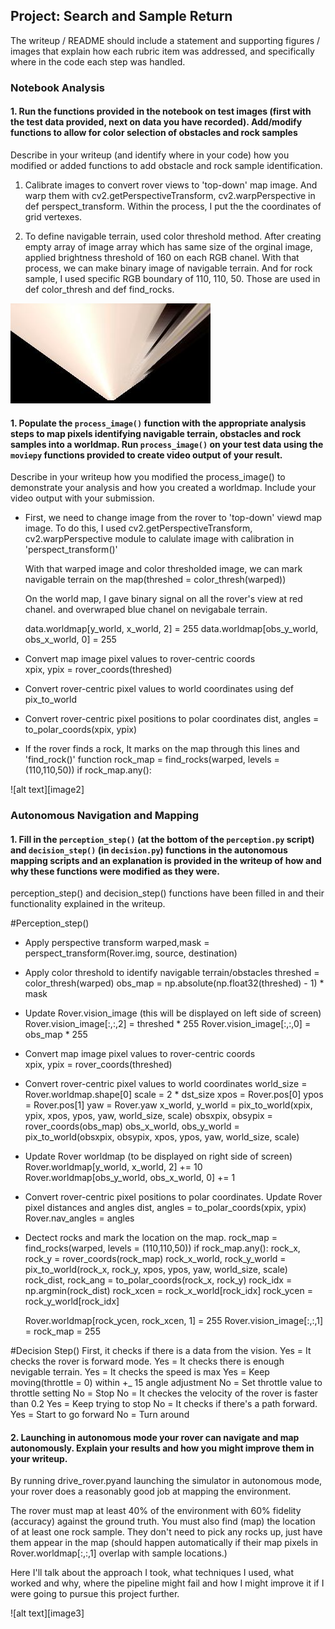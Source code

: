 ## Project: Search and Sample Return
The writeup / README should include a statement and supporting figures / images that explain how each rubric item was addressed, and specifically where in the code each step was handled.

### Notebook Analysis
#### 1. Run the functions provided in the notebook on test images (first with the test data provided, next on data you have recorded). Add/modify functions to allow for color selection of obstacles and rock samples
Describe in your writeup (and identify where in your code) how you modified or added functions to add obstacle and rock sample identification.

 1.  Calibrate images to convert rover views to  'top-down' map image. And warp them with cv2.getPerspectiveTransform, cv2.warpPerspective in def perspect_transform. Within the process, I put the the coordinates of grid vertexes.
 
 2. To define navigable terrain, used color threshold method. After creating empty array of image array which has same size of the orginal image,  applied brightness threshold of 160 on each RGB chanel. With that process, we can make binary image of navigable terrain. And for rock sample, I used specific RGB boundary of 110, 110, 50.
 Those are used in def color_thresh and def find_rocks.
 
 
![image](output/warped_example.jpg)





#### 1. Populate the `process_image()` function with the appropriate analysis steps to map pixels identifying navigable terrain, obstacles and rock samples into a worldmap.  Run `process_image()` on your test data using the `moviepy` functions provided to create video output of your result. 

Describe in your writeup how you modified the process_image() to demonstrate your analysis and how you created a worldmap. Include your video output with your submission.


- First, we need to change image from the rover to 'top-down' viewd map image. To do this, I used cv2.getPerspectiveTransform,  cv2.warpPerspective module to calulate image with calibration in 'perspect_transform()'

  
  With that warped image and color thresholded image, we can mark navigable terrain on the map(threshed = color_thresh(warped))
  
  On the world map, I gave binary signal on all the rover's view at red chanel. and overwraped blue chanel on nevigabale terrain.
  
    data.worldmap[y_world, x_world, 2] = 255
    data.worldmap[obs_y_world, obs_x_world, 0] = 255
    
- Convert map image pixel values to rover-centric coords    
    xpix, ypix = rover_coords(threshed)
    
- Convert rover-centric pixel values to world coordinates using def pix_to_world

- Convert rover-centric pixel positions to polar coordinates 
    dist, angles = to_polar_coords(xpix, ypix)
    
 - If the rover finds a rock, It marks on the map through this lines and 'find_rock()' function
     rock_map = find_rocks(warped, levels = (110,110,50))
     if rock_map.any():
 
 

  
  
![alt text][image2]
### Autonomous Navigation and Mapping

#### 1. Fill in the `perception_step()` (at the bottom of the `perception.py` script) and `decision_step()` (in `decision.py`) functions in the autonomous mapping scripts and an explanation is provided in the writeup of how and why these functions were modified as they were.
perception_step() and decision_step() functions have been filled in and their functionality explained in the writeup.

#Perception_step()

 - Apply perspective transform 
 warped,mask = perspect_transform(Rover.img, source, destination)
 
 -  Apply color threshold to identify navigable terrain/obstacles
    threshed = color_thresh(warped)
    obs_map = np.absolute(np.float32(threshed) - 1)  *  mask
    
 - Update Rover.vision_image (this will be displayed on left side of screen)
    Rover.vision_image[:,:,2] = threshed * 255
    Rover.vision_image[:,:,0] = obs_map * 255
    
 - Convert map image pixel values to rover-centric coords    
    xpix, ypix = rover_coords(threshed)
    
 - Convert rover-centric pixel values to world coordinates
    world_size = Rover.worldmap.shape[0]
    scale = 2 * dst_size
    xpos = Rover.pos[0]
    ypos = Rover.pos[1]
    yaw = Rover.yaw
    x_world, y_world = pix_to_world(xpix, ypix, xpos, ypos,
                                yaw, world_size, scale)
    obsxpix, obsypix = rover_coords(obs_map)
    obs_x_world, obs_y_world = pix_to_world(obsxpix, obsypix, xpos, ypos,
                                           yaw, world_size, scale)
                                           
 - Update Rover worldmap (to be displayed on right side of screen)         
    Rover.worldmap[y_world, x_world, 2] += 10
    Rover.worldmap[obs_y_world, obs_x_world, 0] += 1
    
 - Convert rover-centric pixel positions to polar coordinates.   Update Rover pixel distances and angles
    dist, angles = to_polar_coords(xpix, ypix)
    Rover.nav_angles = angles
    
 - Dectect rocks and mark the location on the map.
    rock_map = find_rocks(warped, levels = (110,110,50))
    if rock_map.any():
      rock_x, rock_y = rover_coords(rock_map)
      rock_x_world, rock_y_world = pix_to_world(rock_x, rock_y, xpos, ypos,
                                                yaw, world_size, scale)
      rock_dist, rock_ang = to_polar_coords(rock_x, rock_y)
      rock_idx = np.argmin(rock_dist)
      rock_xcen = rock_x_world[rock_idx]
      rock_ycen = rock_y_world[rock_idx]
      
      Rover.worldmap[rock_ycen, rock_xcen, 1] = 255
      Rover.vision_image[:,:,1] = rock_map = 255
      
#Decision Step()
 First, it checks if there is a data from the vision.
  Yes = It checks the rover is forward mode.
      Yes = It checks there is enough nevigable terrain.
          Yes = It checks the speed is max
              Yes = Keep moving(throttle = 0) within +_ 15 angle adjustment 
              No  = Set throttle value to throttle setting
          No = Stop
      No = It checkes the velocity of the rover is faster than 0.2
          Yes = Keep trying to stop
          No = It checks if there's a path forward.
              Yes = Start to go forward
              No = Turn around
              
#### 2. Launching in autonomous mode your rover can navigate and map autonomously.  Explain your results and how you might improve them in your writeup. 
By running drive_rover.pyand launching the simulator in autonomous mode, your rover does a reasonably good job at mapping the environment.

The rover must map at least 40% of the environment with 60% fidelity (accuracy) against the ground truth. You must also find (map) the location of at least one rock sample. They don't need to pick any rocks up, just have them appear in the map (should happen automatically if their map pixels in Rover.worldmap[:,:,1] overlap with sample locations.)



Here I'll talk about the approach I took, what techniques I used, what worked and why, where the pipeline might fail and how I might improve it if I were going to pursue this project further.  



![alt text][image3]


